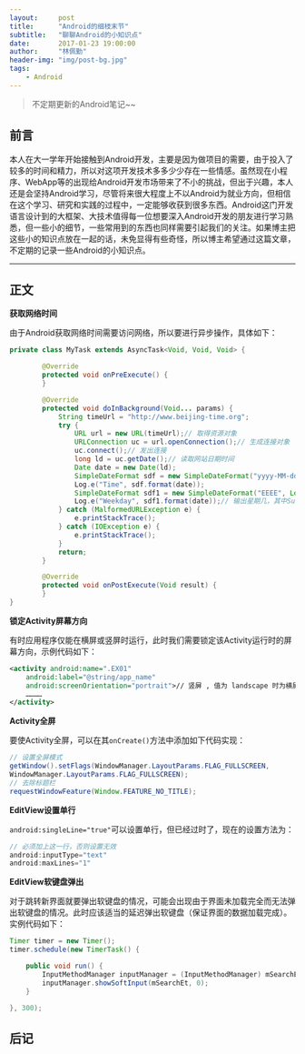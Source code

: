 ```yaml
---
layout:     post
title:      "Android的细枝末节"
subtitle:   "聊聊Android的小知识点"
date:       2017-01-23 19:00:00
author:     "林佩勤"
header-img: "img/post-bg.jpg"
tags:
    - Android
---
```


> 不定期更新的Android笔记~~


## 前言

本人在大一学年开始接触到Android开发，主要是因为做项目的需要，由于投入了较多的时间和精力，所以对这项开发技术多多少少存在一些情感。虽然现在小程序、WebApp等的出现给Android开发市场带来了不小的挑战，但出于兴趣，本人还是会坚持Android学习，尽管将来很大程度上不以Android为就业方向，但相信在这个学习、研究和实践的过程中，一定能够收获到很多东西。Android这门开发语言设计到的大框架、大技术值得每一位想要深入Android开发的朋友进行学习熟悉，但一些小的细节，一些常用到的东西也同样需要引起我们的关注。如果博主把这些小的知识点放在一起的话，未免显得有些奇怪，所以博主希望通过这篇文章，不定期的记录一些Android的小知识点。

---

## 正文

**获取网络时间**

由于Android获取网络时间需要访问网络，所以要进行异步操作，具体如下：

```java
private class MyTask extends AsyncTask<Void, Void, Void> {

        @Override
        protected void onPreExecute() {
        }

        @Override
        protected void doInBackground(Void... params) {
            String timeUrl = "http://www.beijing-time.org";
            try {
                URL url = new URL(timeUrl);// 取得资源对象
                URLConnection uc = url.openConnection();// 生成连接对象
                uc.connect();// 发出连接
                long ld = uc.getDate();// 读取网站日期时间
                Date date = new Date(ld);
                SimpleDateFormat sdf = new SimpleDateFormat("yyyy-MM-dd HH:mm:ss EEEE", Locale.CHINA);// 输出北京时间
                Log.e("Time", sdf.format(date));
              	SimpleDateFormat sdf1 = new SimpleDateFormat("EEEE", Locale.CHINA);
              	Log.e("Weekday", sdf1.format(date));// 输出星期几，其中Sunday是星期日，不是星期天
            } catch (MalformedURLException e) {
                e.printStackTrace();
            } catch (IOException e) {
                e.printStackTrace();
            }
            return;
        }

        @Override
        protected void onPostExecute(Void result) {
        }
}
```

**锁定Activity屏幕方向**

有时应用程序仅能在横屏或竖屏时运行，此时我们需要锁定该Activity运行时的屏幕方向，示例代码如下：

```xml
<activity android:name=".EX01"
	android:label="@string/app_name" 
	android:screenOrientation="portrait">// 竖屏 , 值为 landscape 时为横屏
	…………
</activity>
```

**Activity全屏**

要使Activity全屏，可以在其`onCreate()`方法中添加如下代码实现：

```java
// 设置全屏模式
getWindow().setFlags(WindowManager.LayoutParams.FLAG_FULLSCREEN, 
WindowManager.LayoutParams.FLAG_FULLSCREEN); 
// 去除标题栏
requestWindowFeature(Window.FEATURE_NO_TITLE);
```

**EditView设置单行**

`android:singleLine="true"`可以设置单行，但已经过时了，现在的设置方法为：

```java
// 必须加上这一行，否则设置无效
android:inputType="text"
android:maxLines="1"
```

**EditView软键盘弹出**

对于跳转新界面就要弹出软键盘的情况，可能会出现由于界面未加载完全而无法弹出软键盘的情况。此时应该适当的延迟弹出软键盘（保证界面的数据加载完成）。实例代码如下：

```java
Timer timer = new Timer();
timer.schedule(new TimerTask() {

	public void run() {
		InputMethodManager inputManager = (InputMethodManager) mSearchEt.getContext().getSystemService(Context.INPUT_METHOD_SERVICE);
		inputManager.showSoftInput(mSearchEt, 0);
	}

}, 300);
```

## 后记




